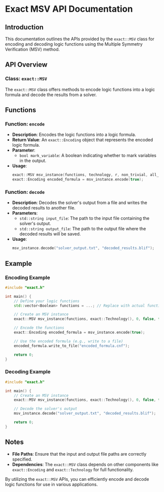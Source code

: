 # Exact MSV API Documentation

## Introduction

This documentation outlines the APIs provided by the `exact::MSV` class for encoding and decoding logic functions using the Multiple Symmetry Verification (MSV) method.

## API Overview

### Class: `exact::MSV`

The `exact::MSV` class offers methods to encode logic functions into a logic formula and decode the results from a solver.

## Functions

### Function: `encode`

- **Description**: Encodes the logic functions into a logic formula.
- **Return Value**: An `exact::Encoding` object that represents the encoded logic formula.
- **Parameter**:
  - `bool mark_variable`: A boolean indicating whether to mark variables in the output.
- **Usage**:
  ```cpp
  exact::MSV msv_instance(functions, technology, r, non_trivial, all_steps, no_replication, lexicographical_step, lexicographical_op, ordered_symmetric);
  exact::Encoding encoded_formula = msv_instance.encode(true);
  ```

### Function: `decode`

- **Description**: Decodes the solver's output from a file and writes the decoded results to another file.
- **Parameters**:
  - `std::string input_file`: The path to the input file containing the solver's output.
  - `std::string output_file`: The path to the output file where the decoded results will be saved.
- **Usage**:
  ```cpp
  msv_instance.decode("solver_output.txt", "decoded_results.blif");
  ```

## Example

### Encoding Example

```cpp
#include "exact.h"

int main() {
    // Define your logic functions
    std::vector<Boolean> functions = ...; // Replace with actual functions

    // Create an MSV instance
    exact::MSV msv_instance(functions, exact::Technology(), 0, false, false, false, false, false, false);

    // Encode the functions
    exact::Encoding encoded_formula = msv_instance.encode(true);

    // Use the encoded formula (e.g., write to a file)
    encoded_formula.write_to_file("encoded_formula.cnf");

    return 0;
}
```

### Decoding Example

```cpp
#include "exact.h"

int main() {
    // Create an MSV instance
    exact::MSV msv_instance(functions, exact::Technology(), 0, false, false, false, false, false, false);

    // Decode the solver's output
    msv_instance.decode("solver_output.txt", "decoded_results.blif");

    return 0;
}
```

## Notes

- **File Paths**: Ensure that the input and output file paths are correctly specified.
- **Dependencies**: The `exact::MSV` class depends on other components like `exact::Encoding` and `exact::Technology` for full functionality.

By utilizing the `exact::MSV` APIs, you can efficiently encode and decode logic functions for use in various applications.